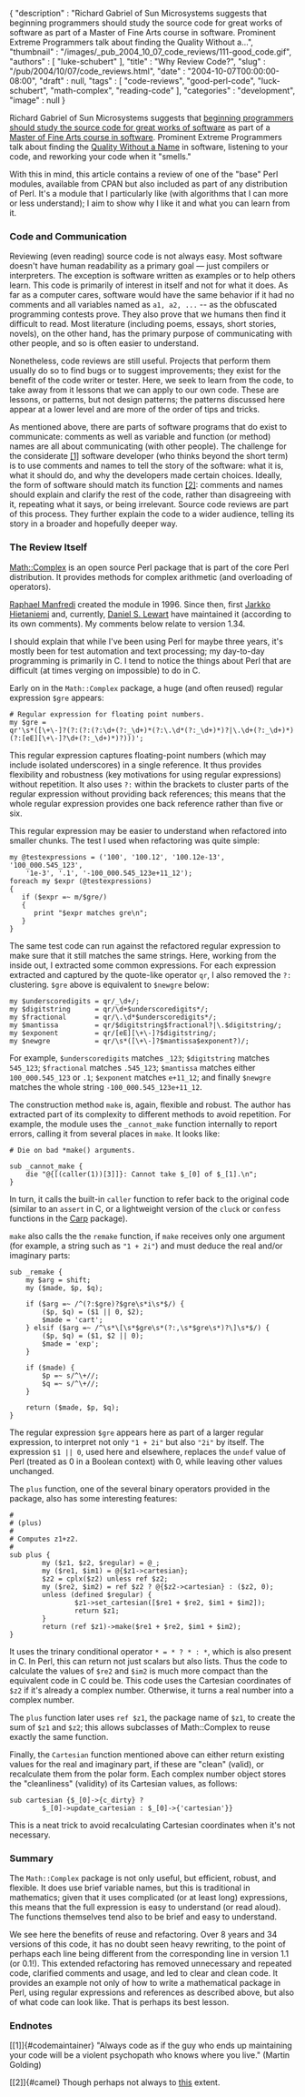 {
   "description" : "Richard Gabriel of Sun Microsystems suggests that beginning programmers should study the source code for great works of software as part of a Master of Fine Arts course in software. Prominent Extreme Programmers talk about finding the Quality Without a...",
   "thumbnail" : "/images/_pub_2004_10_07_code_reviews/111-good_code.gif",
   "authors" : [
      "luke-schubert"
   ],
   "title" : "Why Review Code?",
   "slug" : "/pub/2004/10/07/code_reviews.html",
   "date" : "2004-10-07T00:00:00-08:00",
   "draft" : null,
   "tags" : [
      "code-reviews",
      "good-perl-code",
      "luck-schubert",
      "math-complex",
      "reading-code"
   ],
   "categories" : "development",
   "image" : null
}





Richard Gabriel of Sun Microsystems suggests that [beginning programmers
should study the source code for great works of
software](http://java.sun.com/features/2002/11/gabriel_qa.html) as part
of a [Master of Fine Arts course in
software](http://www.dreamsongs.com/MFASoftware.html). Prominent Extreme
Programmers talk about finding the [Quality Without a
Name](http://c2.com/cgi/wiki?QualityWithoutaName) in software, listening
to your code, and reworking your code when it "smells."

With this in mind, this article contains a review of one of the "base"
Perl modules, available from CPAN but also included as part of any
distribution of Perl. It's a module that I particularly like (with
algorithms that I can more or less understand); I aim to show why I like
it and what you can learn from it.

### Code and Communication

Reviewing (even reading) source code is not always easy. Most software
doesn't have human readability as a primary goal — just compilers or
interpreters. The exception is software written as examples or to help
others learn. This code is primarily of interest in itself and not for
what it does. As far as a computer cares, software would have the same
behavior if it had no comments and all variables named as `a1, a2, ...`
-- as the obfuscated programming contests prove. They also prove that we
humans then find it difficult to read. Most literature (including poems,
essays, short stories, novels), on the other hand, has the primary
purpose of communicating with other people, and so is often easier to
understand.

Nonetheless, code reviews are still useful. Projects that perform them
usually do so to find bugs or to suggest improvements; they exist for
the benefit of the code writer or tester. Here, we seek to learn from
the code, to take away from it lessons that we can apply to our own
code. These are lessons, or patterns, but not design patterns; the
patterns discussed here appear at a lower level and are more of the
order of tips and tricks.

As mentioned above, there are parts of software programs that do exist
to communicate: comments as well as variable and function (or method)
names are all about communicating (with other people). The challenge for
the considerate [\[1\]](#codemaintainer) software developer (who thinks
beyond the short term) is to use comments and names to tell the story of
the software: what it is, what it should do, and why the developers made
certain choices. Ideally, the form of software should match its function
[\[2\]](#camel): comments and names should explain and clarify the rest
of the code, rather than disagreeing with it, repeating what it says, or
being irrelevant. Source code reviews are part of this process. They
further explain the code to a wider audience, telling its story in a
broader and hopefully deeper way.

### The Review Itself

[Math::Complex](http://search.cpan.org/perldoc?Math::Complex) is an open
source Perl package that is part of the core Perl distribution. It
provides methods for complex arithmetic (and overloading of operators).

[Raphael Manfredi](http://c2.com/cgi/wiki?RaphaelManfredi) created the
module in 1996. Since then, first [Jarkko
Hietaniemi](http://www.hut.fi/~jhi/) and, currently, [Daniel S.
Lewart](http://www.prairienet.org/~dslewart/) have maintained it
(according to its own comments). My comments below relate to version
1.34.

I should explain that while I've been using Perl for maybe three years,
it's mostly been for test automation and text processing; my day-to-day
programming is primarily in C. I tend to notice the things about Perl
that are difficult (at times verging on impossible) to do in C.

Early on in the `Math::Complex` package, a huge (and often reused)
regular expression `$gre` appears:

    # Regular expression for floating point numbers.
    my $gre =
    qr'\s*([\+\-]?(?:(?:(?:\d+(?:_\d+)*(?:\.\d*(?:_\d+)*)?|\.\d+(?:_\d+)*)(?:[eE][\+\-]?\d+(?:_\d+)*)?)))';

This regular expression captures floating-point numbers (which may
include isolated underscores) in a single reference. It thus provides
flexibility and robustness (key motivations for using regular
expressions) without repetition. It also uses `?:` within the brackets
to cluster parts of the regular expression without providing back
references; this means that the whole regular expression provides one
back reference rather than five or six.

This regular expression may be easier to understand when refactored into
smaller chunks. The test I used when refactoring was quite simple:

    my @testexpressions = ('100', '100.12', '100.12e-13', '100_000.545_123',
        '1e-3', '.1', '-100_000.545_123e+11_12');
    foreach my $expr (@testexpressions)
    {
       if ($expr =~ m/$gre/)
       {
          print "$expr matches gre\n";
       }
    }

The same test code can run against the refactored regular expression to
make sure that it still matches the same strings. Here, working from the
inside out, I extracted some common expressions. For each expression
extracted and captured by the quote-like operator `qr`, I also removed
the `?:` clustering. `$gre` above is equivalent to `$newgre` below:

    my $underscoredigits = qr/_\d+/;
    my $digitstring      = qr/\d+$underscoredigits*/;
    my $fractional       = qr/\.\d*$underscoredigits*/;
    my $mantissa         = qr/$digitstring$fractional?|\.$digitstring/;
    my $exponent         = qr/[eE][\+\-]?$digitstring/;
    my $newgre           = qr/\s*([\+\-]?$mantissa$exponent?)/;

For example, `$underscoredigits` matches `_123`; `$digitstring` matches
`545_123`; `$fractional` matches `.545_123`; `$mantissa` matches either
`100_000.545_123` or `.1`; `$exponent` matches `e+11_12`; and finally
`$newgre` matches the whole string `-100_000.545_123e+11_12`.

The construction method `make` is, again, flexible and robust. The
author has extracted part of its complexity to different methods to
avoid repetition. For example, the module uses the `_cannot_make`
function internally to report errors, calling it from several places in
`make`. It looks like:

    # Die on bad *make() arguments.

    sub _cannot_make {
        die "@{[(caller(1))[3]]}: Cannot take $_[0] of $_[1].\n";
    }

In turn, it calls the built-in `caller` function to refer back to the
original code (similar to an `assert` in C, or a lightweight version of
the `cluck` or `confess` functions in the
[Carp](http://search.cpan.org/~nwclark/perl-5.8.5/lib/Carp.pm) package).

`make` also calls the the `remake` function, if `make` receives only one
argument (for example, a string such as `"1 + 2i"`) and must deduce the
real and/or imaginary parts:

    sub _remake {
        my $arg = shift;
        my ($made, $p, $q);

        if ($arg =~ /^(?:$gre)?$gre\s*i\s*$/) {
            ($p, $q) = ($1 || 0, $2);
            $made = 'cart';
        } elsif ($arg =~ /^\s*\[\s*$gre\s*(?:,\s*$gre\s*)?\]\s*$/) {
            ($p, $q) = ($1, $2 || 0);
            $made = 'exp';
        }

        if ($made) {
            $p =~ s/^\+//;
            $q =~ s/^\+//;
        }

        return ($made, $p, $q);
    }

The regular expression `$gre` appears here as part of a larger regular
expression, to interpret not only `"1 + 2i"` but also `"2i"` by itself.
The expression `$1 || 0`, used here and elsewhere, replaces the `undef`
value of Perl (treated as 0 in a Boolean context) with 0, while leaving
other values unchanged.

The `plus` function, one of the several binary operators provided in the
package, also has some interesting features:

    #
    # (plus)
    #
    # Computes z1+z2.
    #
    sub plus {
            my ($z1, $z2, $regular) = @_;
            my ($re1, $im1) = @{$z1->cartesian};
            $z2 = cplx($z2) unless ref $z2;
            my ($re2, $im2) = ref $z2 ? @{$z2->cartesian} : ($z2, 0);
            unless (defined $regular) {
                    $z1->set_cartesian([$re1 + $re2, $im1 + $im2]);
                    return $z1;
            }
            return (ref $z1)->make($re1 + $re2, $im1 + $im2);
    }

It uses the trinary conditional operator `* = * ? * : *`, which is also
present in C. In Perl, this can return not just scalars but also lists.
Thus the code to calculate the values of `$re2` and `$im2` is much more
compact than the equivalent code in C could be. This code uses the
Cartesian coordinates of `$z2` if it's already a complex number.
Otherwise, it turns a real number into a complex number.

The `plus` function later uses `ref $z1`, the package name of `$z1`, to
create the sum of `$z1` and `$z2`; this allows subclasses of
Math::Complex to reuse exactly the same function.

Finally, the `Cartesian` function mentioned above can either return
existing values for the real and imaginary part, if these are "clean"
(valid), or recalculate them from the polar form. Each complex number
object stores the "cleanliness" (validity) of its Cartesian values, as
follows:

    sub cartesian {$_[0]->{c_dirty} ?
            $_[0]->update_cartesian : $_[0]->{'cartesian'}}

This is a neat trick to avoid recalculating Cartesian coordinates when
it's not necessary.

### Summary

The `Math::Complex` package is not only useful, but efficient, robust,
and flexible. It does use brief variable names, but this is traditional
in mathematics; given that it uses complicated (or at least long)
expressions, this means that the full expression is easy to understand
(or read aloud). The functions themselves tend also to be brief and easy
to understand.

We see here the benefits of reuse and refactoring. Over 8 years and 34
versions of this code, it has no doubt seen heavy rewriting, to the
point of perhaps each line being different from the corresponding line
in version 1.1 (or 0.1!). This extended refactoring has removed
unnecessary and repeated code, clarified comments and usage, and led to
clear and clean code. It provides an example not only of how to write a
mathematical package in Perl, using regular expressions and references
as described above, but also of what code can look like. That is perhaps
its best lesson.

### Endnotes

[\[1\]]{#codemaintainer} "Always code as if the guy who ends up
maintaining your code will be a violent psychopath who knows where you
live." (Martin Golding)

[\[2\]]{#camel} Though perhaps not always to
[this](http://www.perlmonks.org/index.pl?node_id=45213) extent.


